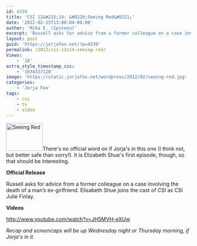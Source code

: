 ```yaml
---
id: 4339
title: 'CSI 12&#215;14: &#8220;Seeing Red&#8221;'
date: '2012-02-15T13:00:04-08:00'
author: 'Mika E. (Ipstenu)'
excerpt: 'Russell asks for advice from a former colleague on a case involving the death of a man’s ex-girlfriend, on CSI, Wednesday, Feb. 15 (10:00-11:00 PM, ET/PT).'
layout: post
guid: 'https://jorjafox.net/?p=4339'
permalink: /2012/csi-12x14-seeing-red/
Views:
    - '18'
astra_style_timestamp_css:
    - '1634337120'
image: 'https://static.jorjafox.net/wordpress/2012/02/seeing-red.jpg'
categories:
    - 'Jorja Fox'
tags:
    - csi
    - tv
    - video
---
```


<img class="alignleft size-thumbnail wp-image-4340" title="CSI: CRIME SCENE INVESTIGATION" src="//static.jorjafox.net/wordpress/2012/02/seeing-red-210x140.jpg" alt="Seeing Red" width="100" height="75" />There's no official word on if Jorja's in this one (I think not, but better safe than sorry!). It is Elizabeth Shue's first episode, though, so that should be interesting.

<strong>Official Release</strong>

Russell asks for advice from a former colleague on a case involving the death of a man’s ex-girlfriend. Elisabeth Shue joins the cast of <em>CSI</em> as CSI Julie Finlay.

<strong>Videos</strong>

http://www.youtube.com/watch?v=JH5MVH-eXUw

<em>Recap and screencaps will be up Wednesday night or Thursday morning, if Jorja's in it.</em>